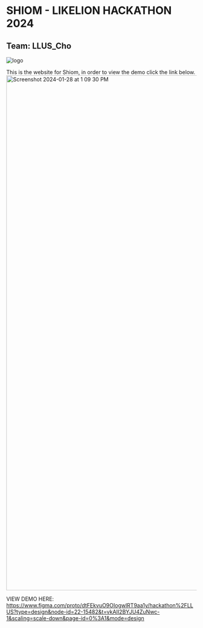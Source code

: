 # SHIOM - LIKELION HACKATHON 2024
## Team: LLUS_Cho
![logo](https://github.com/choKaylee/hackathon_LLUS/assets/87249641/9d9e307d-a5ff-454c-877b-5653b05c81c0)

This is the website for Shiom, in order to view the demo click the link below.
<img width="1358" alt="Screenshot 2024-01-28 at 1 09 30 PM" src="https://github.com/choKaylee/hackathon_LLUS/assets/87249641/e8310aef-50bd-4120-ba5b-9bb3b38b89d1">


VIEW DEMO HERE: https://www.figma.com/proto/dtFEkvuO9OIogwlRT9aa1y/hackathon%2FLLUS?type=design&node-id=22-15482&t=vkAII2BYJU4ZuNwc-1&scaling=scale-down&page-id=0%3A1&mode=design
